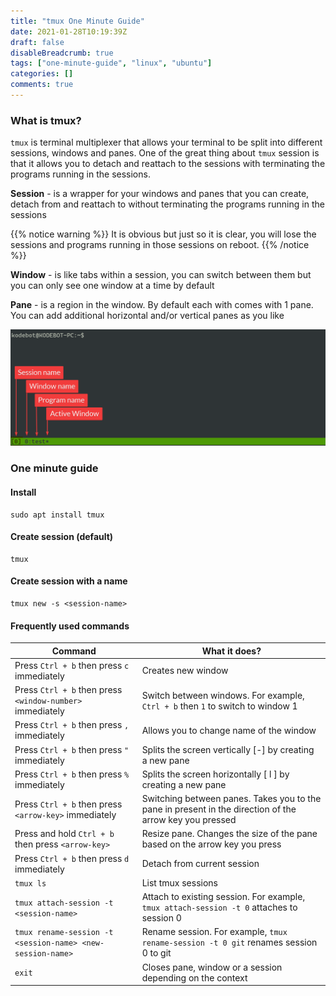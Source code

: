 ```yaml
---
title: "tmux One Minute Guide"
date: 2021-01-28T10:19:39Z
draft: false
disableBreadcrumb: true
tags: ["one-minute-guide", "linux", "ubuntu"]
categories: []
comments: true
---
```


### What is tmux?
`tmux` is terminal multiplexer that allows your terminal to be split into different sessions, windows and panes. One of the great thing about `tmux` session is that it allows you to detach and reattach to the sessions with terminating the programs running in the sessions.


**Session** - is a wrapper for your windows and panes that you can create, detach from and reattach to without terminating the programs running in the sessions

{{% notice warning %}}
It is obvious but just so it is clear, you will lose the sessions and programs running in those sessions on reboot.
{{% /notice %}}

**Window** - is like tabs within a session, you can switch between them but you can only see one window at a time by default

**Pane** - is a region in the window. By default each with comes with 1 pane. You can add additional horizontal and/or vertical panes as you like

![Screen shot](image_1.png)

### One minute guide

#### Install
```
sudo apt install tmux
```

#### Create session (default)
```
tmux
```

#### Create session with a name
```
tmux new -s <session-name>
```

#### Frequently used commands

| Command | What it does? |
| ------- | ------------- |
|Press `Ctrl + b` then press `c` immediately|Creates new window|
|Press `Ctrl + b` then press `<window-number>` immediately|Switch between windows. For example, `Ctrl + b` then `1` to switch to window 1|
|Press `Ctrl + b` then press `,` immediately|Allows you to change name of the window|
|Press `Ctrl + b` then press `"` immediately|Splits the screen vertically [-] by creating a new pane|
|Press `Ctrl + b` then press `%` immediately|Splits the screen horizontally [ l ] by creating a new pane|
|Press `Ctrl + b` then press `<arrow-key>` immediately|Switching between panes. Takes you to the pane in present in the direction of the arrow key you pressed|
|Press and hold `Ctrl + b` then press `<arrow-key>`|Resize pane. Changes the size of the pane based on the arrow key you press|
|Press `Ctrl + b` then press `d` immediately|Detach from current session|
|`tmux ls`|List tmux sessions|
|`tmux attach-session -t <session-name>`|Attach to existing session. For example, `tmux attach-session -t 0` attaches to session 0|
|`tmux rename-session -t <session-name> <new-session-name>`|Rename session. For example, `tmux rename-session -t 0 git` renames session 0 to git|
|`exit`|Closes pane, window or a session depending on the context|